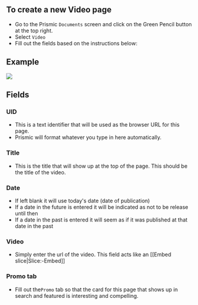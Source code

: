 ## To create a new Video page
- Go to the Prismic `Documents` screen and click on the Green Pencil button at the top right.
- Select `Video`
- Fill out the fields based on the instructions below:

## Example
![](https://drive.google.com/uc?id=1duRPTpvlyXPxRJ3-VJVyiekbe2AU634s)

## Fields

### UID
- This is a text identifier that will be used as the browser URL for this page. 
- Prismic will format whatever you type in here automatically. 

### Title
- This is the title that will show up at the top of the page. This should be the title of the video.

### Date
- If left blank it will use today's date (date of publication)
- If a date in the future is entered it will be indicated as not to be release until then
- If a date in the past is entered it will seem as if it was published at that date in the past

### Video
- Simply enter the url of the video. This field acts like an [[Embed slice|Slice:-Embed]]

### Promo tab
- Fill out the`Promo` tab so that the card for this page that shows up in search and featured is interesting and compelling.